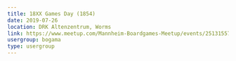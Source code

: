```yaml
---
title: 18XX Games Day (1854)
date: 2019-07-26
location: DRK Altenzentrum, Worms
link: https://www.meetup.com/Mannheim-Boardgames-Meetup/events/251315575/
usergroup: bogama
type: usergroup
---
```

